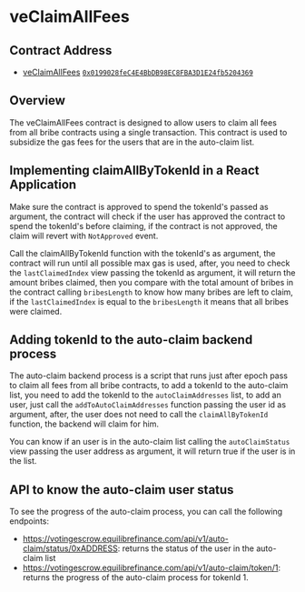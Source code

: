 # veClaimAllFees

## Contract Address

- [veClaimAllFees](contracts/veClaimAllFees.sol) [`0x0199028feC4E4BbDB98EC8FBA3D1E24fb5204369`](https://kavascan.com/address/0x0199028feC4E4BbDB98EC8FBA3D1E24fb5204369/contracts#address-tabs)

## Overview

The veClaimAllFees contract is designed to allow users to claim all fees from all bribe 
contracts using a single transaction. This contract is used to subsidize the gas fees 
for the users that are in the auto-claim list.

## Implementing claimAllByTokenId in a React Application

Make sure the contract is approved to spend the tokenId's passed as argument, the contract
will check if the user has approved the contract to spend the tokenId's before claiming,
if the contract is not approved, the claim will revert with `NotApproved` event.

Call the claimAllByTokenId function with the tokenId's as argument, the contract will
run until all possible max gas is used, after, you need to check the 
`lastClaimedIndex` view passing the tokenId as argument, it will return the amount
bribes claimed, then you compare with the total amount of bribes in the contract calling
`bribesLength` to know how many bribes are left to claim, if the `lastClaimedIndex` is
equal to the `bribesLength` it means that all bribes were claimed.

## Adding tokenId to the auto-claim backend process

The auto-claim backend process is a script that runs just after epoch pass to claim all
fees from all bribe contracts, to add a tokenId to the auto-claim list, you need to add
the tokenId to the `autoClaimAddresses` list, to add an user, just call the 
`addToAutoClaimAddresses` function passing the user id as argument, after, the user
does not need to call the `claimAllByTokenId` function, the backend will claim for him.

You can know if an user is in the auto-claim list calling the `autoClaimStatus` view
passing the user address as argument, it will return true if the user is in the list.

## API to know the auto-claim user status

To see the progress of the auto-claim process, you can call the following endpoints:
- https://votingescrow.equilibrefinance.com/api/v1/auto-claim/status/0xADDRESS: returns the status of the user in the auto-claim list
- https://votingescrow.equilibrefinance.com/api/v1/auto-claim/token/1: returns the progress of the auto-claim process for tokenId 1.
